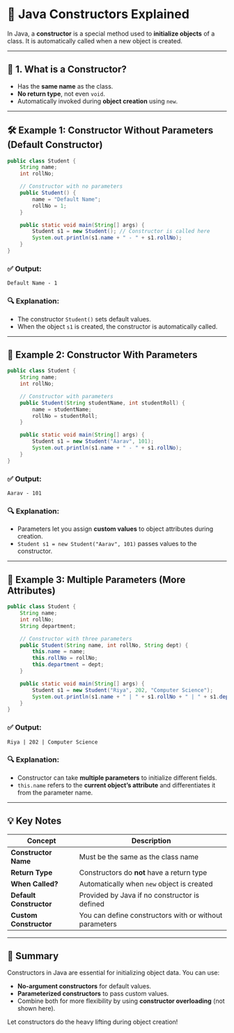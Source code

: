
# 🚀 Java Constructors Explained

In Java, a **constructor** is a special method used to **initialize objects** of a class. It is automatically called when a new object is created.

---

## 🧱 1. What is a Constructor?

- Has the **same name** as the class.
- **No return type**, not even `void`.
- Automatically invoked during **object creation** using `new`.

---

## 🛠️ Example 1: Constructor Without Parameters (Default Constructor)

```java
public class Student {
    String name;
    int rollNo;

    // Constructor with no parameters
    public Student() {
        name = "Default Name";
        rollNo = 1;
    }

    public static void main(String[] args) {
        Student s1 = new Student(); // Constructor is called here
        System.out.println(s1.name + " - " + s1.rollNo);
    }
}
```

### ✅ Output:
```
Default Name - 1
```

### 🔍 Explanation:
- The constructor `Student()` sets default values.
- When the object `s1` is created, the constructor is automatically called.

---

## 🧳 Example 2: Constructor With Parameters

```java
public class Student {
    String name;
    int rollNo;

    // Constructor with parameters
    public Student(String studentName, int studentRoll) {
        name = studentName;
        rollNo = studentRoll;
    }

    public static void main(String[] args) {
        Student s1 = new Student("Aarav", 101);
        System.out.println(s1.name + " - " + s1.rollNo);
    }
}
```

### ✅ Output:
```
Aarav - 101
```

### 🔍 Explanation:
- Parameters let you assign **custom values** to object attributes during creation.
- `Student s1 = new Student("Aarav", 101)` passes values to the constructor.

---

## 🎯 Example 3: Multiple Parameters (More Attributes)

```java
public class Student {
    String name;
    int rollNo;
    String department;

    // Constructor with three parameters
    public Student(String name, int rollNo, String dept) {
        this.name = name;
        this.rollNo = rollNo;
        this.department = dept;
    }

    public static void main(String[] args) {
        Student s1 = new Student("Riya", 202, "Computer Science");
        System.out.println(s1.name + " | " + s1.rollNo + " | " + s1.department);
    }
}
```

### ✅ Output:
```
Riya | 202 | Computer Science
```

### 🔍 Explanation:
- Constructor can take **multiple parameters** to initialize different fields.
- `this.name` refers to the **current object’s attribute** and differentiates it from the parameter name.

---

## 💡 Key Notes

| Concept | Description |
|--------|-------------|
| **Constructor Name** | Must be the same as the class name |
| **Return Type** | Constructors do **not** have a return type |
| **When Called?** | Automatically when `new` object is created |
| **Default Constructor** | Provided by Java if no constructor is defined |
| **Custom Constructor** | You can define constructors with or without parameters |

---

## 📘 Summary

Constructors in Java are essential for initializing object data. You can use:
- **No-argument constructors** for default values.
- **Parameterized constructors** to pass custom values.
- Combine both for more flexibility by using **constructor overloading** (not shown here).

Let constructors do the heavy lifting during object creation!

